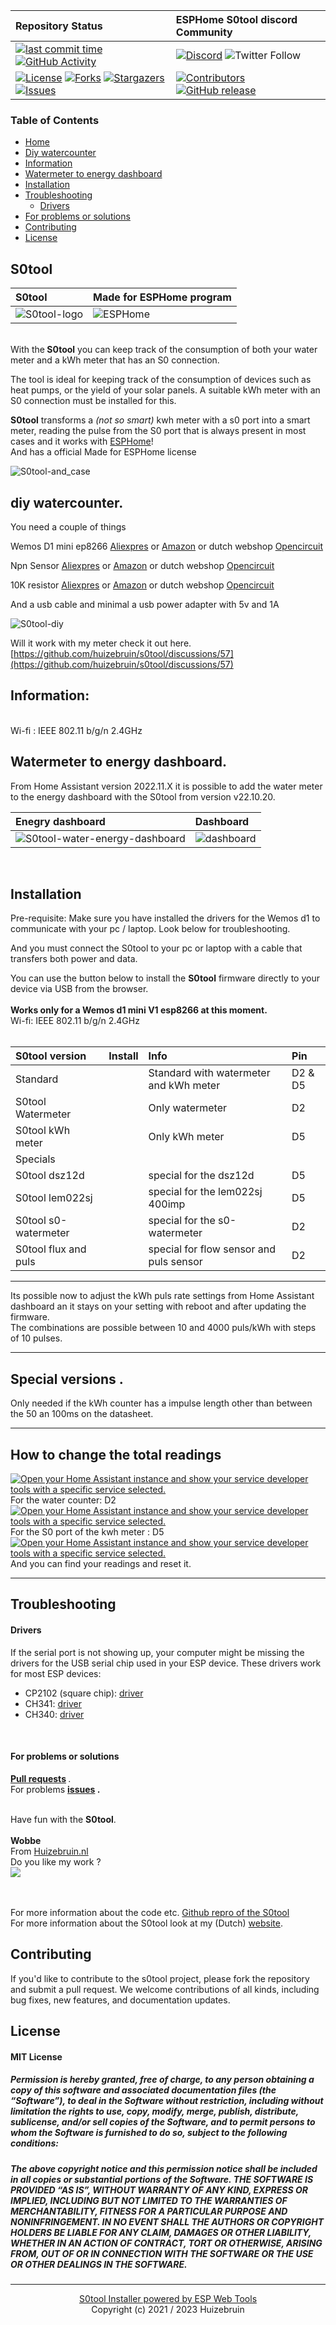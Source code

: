 

| Repository Status | ESPHome S0tool discord Community |
| :----- | :----- |
| [![last commit time][github-last-commit]][github-master] [![GitHub Activity][commits-shield]][commits] | [![Discord][discord-shield]][discord] ![Twitter Follow](https://img.shields.io/twitter/follow/huizebruin?style=social) 
|  [![License][license-shield]](LICENSE) [![Forks][forks-shield]][forks-url] [![Stargazers][stars-shield]][stars-url] [![Issues][issues-shield]][issues-url] | [![Contributors][contributors-shield]][contributors-url] [![GitHub release](https://img.shields.io/github/release/huizebruin/s0tool.svg)](https://GitHub.com/huizebruin/s0tool/releases/)| 

### Table of Contents

- [Home](#s0tool) 
- [Diy watercounter](#diy-watercounter) 
- [Information](#Information) 
- [Watermeter to energy dashboard](#watermeter-to-energy-dashboard)
- [Installation](#installation)
- [Troubleshooting](#troubleshooting)
  - [Drivers](#drivers)
- [For problems or solutions](#for-problems-or-solutions) 
- [Contributing](#contributing)
- [License](#license)

## S0tool


|  S0tool | Made for ESPHome program  |
| :--- | :--- |
|  ![S0tool-logo](./assets/s0tool-logo.jpg)  | ![ESPHome](./assets/made-for-esphome-black-on-white.png) |

<br>
With the<b> S0tool</b> you can keep track of the consumption of both your water meter and a kWh meter that has an S0 connection.

The tool is ideal for keeping track of the consumption of devices such as heat pumps, or the yield of your solar panels.
A suitable kWh meter with an S0 connection must be installed for this.

<b>S0tool</b> transforms a *(not so smart)* kwh meter with a s0 port into a smart meter, reading the pulse from the S0 port that is always present in most cases and it works with [ESPHome][esphome]!<br> And has a official Made for ESPHome license <br>

![S0tool-and_case](./assets/S0tool_case.jpg) 

## diy watercounter.
You need a couple of things<br>

Wemos D1 mini ep8266 [Aliexpres](https://s.click.aliexpress.com/e/_9fhHxf) or [Amazon](https://amzn.to/3FL7O48) or dutch webshop [Opencircuit](https://opencircuit.nl/Product/WeMos-D1-mini-V3.1-Wifi-Module?affiliate=1VL4KIAMBZ&cid=github)<br>

Npn Sensor [Aliexpres](https://s.click.aliexpress.com/e/_AVaoGr) or [Amazon](https://amzn.to/3DFVsaL) or dutch webshop [Opencircuit](https://opencircuit.nl/product/lj18a3-8-z-bx-5v-nabijheids-sensor-n-o-npn-8mm?affiliate=1VL4KIAMBZ&cid=github)<br>

10K resistor [Aliexpres](https://s.click.aliexpress.com/e/_A10BHz) or [Amazon](https://amzn.to/3NBjjx2) or dutch webshop [Opencircuit](https://opencircuit.nl/Product/10K%CE%A9-Metaalfilm-weerstand-1-4W-10-stuks?affiliate=1VL4KIAMBZ&cid=github)<br>

And a usb cable and minimal a usb power adapter with 5v and 1A

![S0tool-diy](./assets/npn-watermeter-wemosd1.png)

Will it work with my meter check it out here. [https://github.com/huizebruin/s0tool/discussions/57](https://github.com/huizebruin/s0tool/discussions/57)


## Information:
<br>
  Wi-fi : IEEE 802.11 b/g/n 2.4GHz 


<br>

## Watermeter to energy dashboard.
From Home Assistant version 2022.11.X it is possible to add the water meter to the energy dashboard with the S0tool from version v22.10.20.<br>

|  Enegry dashboard | Dashboard  |
| :----------- | :------- |
| ![S0tool-water-energy-dashboard](./assets/water-energydashboard.jpg)  | ![dashboard](./assets/s0tool-dashboard.png) |

<br>

## Installation

Pre-requisite: Make sure you have installed the drivers for the Wemos d1 to communicate with your pc / laptop. Look below for troubleshooting. <br>

And you must connect the S0tool to your pc or laptop with a cable that transfers both power and data.

You can use the button below to install the <b>S0tool</b> firmware directly to your device via USB from the browser.<br><br>
<b>Works only for a Wemos d1 mini V1 esp8266 at this moment.</b><br>
Wi-fi: IEEE 802.11 b/g/n 2.4GHz <br><br>

<script type="module" src="https://unpkg.com/esp-web-tools@9/dist/web/install-button.js?module"></script>

|  S0tool version | Install | Info | Pin |
| :------ | :----- | :------- | :------- |
|Standard | <esp-web-install-button manifest="./s0tool-standard-manifest.json"></esp-web-install-button> |Standard with watermeter and kWh meter |D2 & D5 |
|S0tool Watermeter | <esp-web-install-button manifest="./s0tool-watermeter-manifest.json"></esp-web-install-button>|Only watermeter |D2 |
|S0tool kWh meter| <esp-web-install-button manifest="./s0tool-kwh-puls-manifest.json"></esp-web-install-button>|Only kWh meter |D5 |
|Specials|  |  |  |
|S0tool dsz12d| <esp-web-install-button manifest="./s0tool-dsz12d-manifest.json"></esp-web-install-button>|special for the dsz12d |D5 |
|S0tool lem022sj| <esp-web-install-button manifest="./s0tool-lem022sj-manifest.json"></esp-web-install-button>|special for the lem022sj 400imp |D5 |    
|S0tool s0-watermeter| <esp-web-install-button manifest="./s0tool-s0-watermeter-manifest.json"><esp-web-install-button>|special for the s0-watermeter |D2 |
|S0tool flux and puls| <esp-web-install-button manifest="./s0tool-fluxandpuls-manifest.json"></esp-web-install-button>|special for flow sensor and puls sensor |D2 | 


***
Its possible now to adjust the kWh puls rate settings from Home Assistant dashboard an it stays on your setting with reboot and after updating the firmware. <br> The combinations are possible between 10 and 4000 puls/kWh with steps of 10 pulses.
***

## Special versions .<br>
Only needed if the kWh counter has a impulse length other than between the 50 an 100ms on the datasheet.<br>


***

## How to change the total readings
 [![Open your Home Assistant instance and show your service developer tools with a specific service selected.](https://my.home-assistant.io/badges/developer_call_service.svg)](https://my.home-assistant.io/redirect/developer_call_service/?service=ESPHome%3A+s0tool_meterstand_water) For the water counter: D2
<br>
  [![Open your Home Assistant instance and show your service developer tools with a specific service selected.](https://my.home-assistant.io/badges/developer_call_service.svg)](https://my.home-assistant.io/redirect/developer_call_service/?service=ESPHome%3A+s0tool_meterstand_kwh) For the S0 port of the kwh meter : D5
<br>
[![Open your Home Assistant instance and show your service developer tools with a specific service selected.](https://my.home-assistant.io/badges/developer_call_service.svg)](https://my.home-assistant.io/redirect/developer_call_service/?service=Nutsmeter%3A+Calibrate)
And you can find your readings and reset it. 



***

## Troubleshooting

#### Drivers
<p>
  If the serial port is not showing up, your computer might be missing the
  drivers for the USB serial chip used in your ESP device. These drivers
  work for most ESP devices:
</p>
  <ul>
  <li>
    CP2102 (square chip):
    <a href="https://www.silabs.com/products/development-tools/software/usb-to-uart-bridge-vcp-drivers" rel="noreferer, ,noopener" target="_blank">driver</a>
  </li>
  <li>
    CH341:
    <a href="https://github.com/nodemcu/nodemcu-devkit/tree/master/Drivers" rel="noreferer, ,noopener" target="_blank">driver</a>
  </li>
  <li>
    CH340:
    <a href="https://sparks.gogo.co.nz/ch340.html" rel="noreferer, ,noopener" target="_blank">driver</a>
  </li>
  </ul>
<br>

#### For problems or solutions 
<b>[Pull requests](https://github.com/huizebruin/s0tool/pulls) </b>.<br> 
For problems 
<b>[issues](https://github.com/huizebruin/s0tool/issues) . </b>
<br><br>

Have fun with the <b>S0tool</b>.
<br><br><b>
Wobbe </b><br>
From [Huizebruin.nl](https://www.huizebruin.nl)<br>
Do you like my work ?<br>  [![](https://img.shields.io/badge/send%20me%20a%20small%20gift-paypal-blue.svg?style=flat-square)](https://paypal.me/huizebruin) 

<br><br>
For more information about the code etc.
[Github repro of the S0tool](https://github.com/huizebruin/s0tool)
<br>
For more information about the S0tool look at my (Dutch) [website](https://www.huizebruin.nl/home-assistant/wat-is-de-s0tool/).


## Contributing
If you'd like to contribute to the s0tool project, please fork the repository and submit a pull request. We welcome contributions of all kinds, including bug fixes, new features, and documentation updates.


## License

#### MIT License
##### Permission is hereby granted, free of charge, to any person obtaining a copy of this software and associated documentation files (the “Software”), to deal in the Software without restriction, including without limitation the rights to use, copy, modify, merge, publish, distribute, sublicense, and/or sell copies of the Software, and to permit persons to whom the Software is furnished to do so, subject to the following conditions:

##### The above copyright notice and this permission notice shall be included in all copies or substantial portions of the Software. THE SOFTWARE IS PROVIDED “AS IS”, WITHOUT WARRANTY OF ANY KIND, EXPRESS OR IMPLIED, INCLUDING BUT NOT LIMITED TO THE WARRANTIES OF MERCHANTABILITY, FITNESS FOR A PARTICULAR PURPOSE AND NONINFRINGEMENT. IN NO EVENT SHALL THE AUTHORS OR COPYRIGHT HOLDERS BE LIABLE FOR ANY CLAIM, DAMAGES OR OTHER LIABILITY, WHETHER IN AN ACTION OF CONTRACT, TORT OR OTHERWISE, ARISING FROM, OUT OF OR IN CONNECTION WITH THE SOFTWARE OR THE USE OR OTHER DEALINGS IN THE SOFTWARE.


<div style="text-align:center;font-size:14px;">
      <hr>
      <a href="https://esphome.github.io/esp-web-tools/" target="_blank" >S0tool Installer powered by ESP Web Tools</a><br>
    Copyright (c) 2021 / 2023 Huizebruin </div>
    



[esphome]: https://esphome.io/
[commits-shield]: https://img.shields.io/github/commit-activity/m/huizebruin/s0tool.svg
[commits]: https://github.com/huizebruin/s0tool/commits/main
[github-last-commit]: https://img.shields.io/github/last-commit/huizebruin/s0tool.svg?style=plasticr
[github-master]: https://github.com/huizebruin/s0tool/commits/main
[license-shield]: https://img.shields.io/github/license/huizebruin/s0tool.svg
[discord-shield]: https://img.shields.io/discord/723629686093119650.svg?logo=discord&color=7289da
[discord]: https://discord.gg/bN8rC7gEng
[contributors-url]: https://github.com/huizebruin/s0tool/graphs/contributors
[contributors-shield]: https://img.shields.io/github/contributors/huizebruin/s0tool.svg
[forks-shield]: https://img.shields.io/github/forks/huizebruin/s0tool.svg
[forks-url]: https://github.com/huizebruin/s0tool/network/members
[stars-shield]: https://img.shields.io/github/stars/huizebruin/s0tool.svg
[stars-url]: https://github.com/huizebruin/s0tool/stargazers
[issues-shield]: https://img.shields.io/github/issues/huizebruin/s0tool.svg
[issues-url]: https://github.com/huizebruin/s0tool/issues
